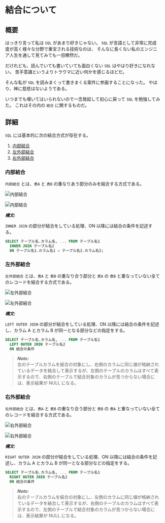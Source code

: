 # 結合について

## 概要

はっきり言って私は `SQL` があまり好きじゃない。
`SQL` が言語として非常に完成度が高く様々な分野で重宝される技術なのは、
そんなに長くない私のエンジニア人生を通して見てみても一目瞭然だ。

だけれども、読んでいても書いていても面白くない `SQL` はやはり好きになれない。
苦手意識というよりトラウマに近い何かを感じるほどだ。

そんな私が `SQL` を読みまくって書きまくる案件に参画することになった。
やはり、神に慈悲はないようである。

いつまでも嘆いてはいられないので一念発起して初心に戻って `SQL` を勉強してみた。
これはその内の `結合` に関するものだ。

## 詳細

`SQL` には基本的に次の結合方式が存在する。

1. [内部結合](#内部結合)
2. [左外部結合](#左外部結合)
3. [右外部結合](#右外部結合)

### 内部結合

`内部結合` とは、`表A` と `表B` の重なりあう部分のみを結合する方式である。

![内部結合](https://user-images.githubusercontent.com/13072231/105716270-f1e95800-5f61-11eb-8d21-356e917680f7.png)

![内部結合](https://user-images.githubusercontent.com/13072231/105716633-73d98100-5f62-11eb-8803-72f3a4ae6760.png)

**_構文:_**

`INNER JOIN` の部分が結合をしている処理、ON 以降には結合の条件を記述する。

```sql
SELECT テーブル名.カラム名, ... FROM テーブル名1
  INNER JOIN テーブル名2
  ON テーブル名1.カラム名1 = テーブル名2.カラム名2;
```

### 左外部結合

`左外部結合` とは、`表A` と `表B` の重なり合う部分と `表A` の `表B` と重なっていない全てのレコードを結合する方式である。

![左外部結合](https://user-images.githubusercontent.com/13072231/105717077-0712b680-5f63-11eb-9490-2e05613ff032.png)

![左外部結合](https://user-images.githubusercontent.com/13072231/105717151-1e51a400-5f63-11eb-9cd5-e37e393f93e1.png)

**_構文:_**

`LEFT OUTER JOIN` の部分が結合をしている処理、ON 以降には結合の条件を記述し、カラム A とカラム B が同一となる部分などの指定をする。

```sql
SELECT テーブル名.カラム名, ... FROM テーブル名1
  LEFT OUTER JOIN テーブル名2
  ON 結合の条件
```

> **_Note:_**</br>
> 左のテーブルカラムを結合の対象にし、右側のカラムに同じ値が格納されているデータを結合して表示するが、左側のテーブルのカラムはすべて表示するので、右側のテーブルで結合対象のカラムが見つからない場合には、表示結果が NULL になる。

### 右外部結合

`右外部結合` とは、`表A` と `表B` の重なり合う部分と `表B` の `表A` と重なっていない全てのレコードを結合する方式である。

![右外部結合](https://user-images.githubusercontent.com/13072231/105717442-7b4d5a00-5f63-11eb-9eb7-7ef9dafd00e6.png)

![右外部結合](https://user-images.githubusercontent.com/13072231/105717447-7c7e8700-5f63-11eb-922d-ca160bf62233.png)

**_構文:_**

`RIGHT OUTER JOIN` の部分が結合をしている処理、ON 以降には結合の条件を記述し、カラム A とカラム B が同一となる部分などの指定をする。

```sql
SELECT テーブル名.カラム名, ... FROM テーブル名1
  RIGHT OUTER JOIN テーブル名2
  ON 結合の条件
```

> **_Note:_**</br>
> 右のテーブルカラムを結合の対象にし、左側のカラムに同じ値が格納されているデータを結合して表示するが、右側のテーブルのカラムはすべて表示するので、左側のテーブルで結合対象のカラムが見つからない場合には、表示結果が NULL になる。

